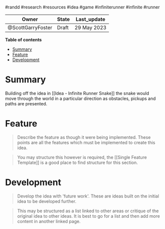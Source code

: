 #randd #research #resources #idea #game #infiniterunner #infinite #runner

|Owner|State|Last_update|
|--|--|--|
|@ScottGarryFoster|Draft|29 May 2023|

**Table of contents**
- [Summary](#Summary)
- [Feature](#Feature)
- [Development](#Development)

# Summary
Building off the idea in [[Idea - Infinite Runner Snake]] the snake would move through the world in a particular direction as obstacles, pickups and paths are presented.

# Feature
>Describe the feature as though it were being implemented. These points are all the features which must be implemented to create this idea.

> You may structure this however is required, the [[Single Feature Template]] is a good place to find structure for this section.

# Development
>Develop the idea with 'future work'. These are ideas built on the initial idea to be developed further.

> This may be structured as a list linked to other areas or critique of the original idea to other ideas. It is best to go for a list and then add more content in another linked page.